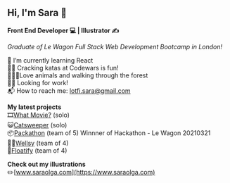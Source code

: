 ## Hi, I'm Sara 👀
**Front End Developer 💻 | Illustrator ✍️**  
  
*Graduate of Le Wagon Full Stack Web Development Bootcamp in London!*

🌱 I’m currently learning React  
🐱‍👤 Cracking katas at Codewars is fun!  
🦆🐷🌲Love animals and walking through the forest  
👩‍💻 Looking for work!  
📬 How to reach me: lotfi.sara@gmail.com  


**My latest projects**  
🎞️[What Movie?](https://whatmovieapp.herokuapp.com) (solo)  
😺[Catsweeper](https://saralotfi.github.io/catsweeper/) (solo)  
📦[Packathon](https://packathon.herokuapp.com) (team of 5) Winnner of Hackathon - Le Wagon 20210321  
🏋️‍♀️[Wellsy](http://wellsy.live) (team of 4)  
🚤[Floatify](https://floatifyapp.herokuapp.com) (team of 4)  

**Check out my illustrations**  
✏️[www.saraolga.com](https://www.saraolga.com)

<!--
**saralotfi/saralotfi** is a ✨ _special_ ✨ repository because its `README.md` (this file) appears on your GitHub profile.

Here are some ideas to get you started:

- 🔭 I’m currently working on ...
- 🌱 I’m currently learning ...
- 👯 I’m looking to collaborate on ...
- 🤔 I’m looking for help with ...
- 💬 Ask me about ...
- 📫 How to reach me: ...
- 😄 Pronouns: ...
- ⚡ Fun fact: ...
-->
